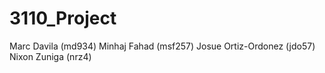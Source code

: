 # 3110_Project
Marc Davila (md934)
Minhaj Fahad (msf257)
Josue Ortiz-Ordonez (jdo57)
Nixon Zuniga (nrz4)

